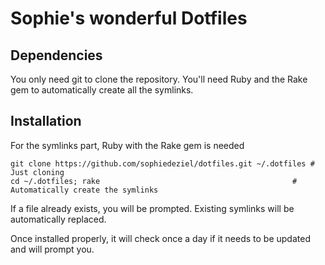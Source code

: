 # Sophie's wonderful Dotfiles

## Dependencies

You only need git to clone the repository. You'll need Ruby and the Rake gem to automatically create all the symlinks.

## Installation

For the symlinks part, Ruby with the Rake gem is needed

```
git clone https://github.com/sophiedeziel/dotfiles.git ~/.dotfiles # Just cloning
cd ~/.dotfiles; rake                                           # Automatically create the symlinks
```

If a file already exists, you will be prompted. Existing symlinks will be automatically replaced.

Once installed properly, it will check once a day if it needs to be updated and will prompt you.

